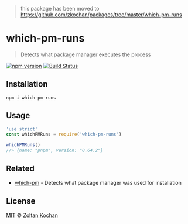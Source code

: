> this package has been moved to https://github.com/zkochan/packages/tree/master/which-pm-runs

# which-pm-runs

> Detects what package manager executes the process

[![npm version](https://img.shields.io/npm/v/which-pm-runs.svg)](https://www.npmjs.com/package/which-pm-runs) [![Build Status](https://img.shields.io/travis/zkochan/which-pm-runs/master.svg)](https://travis-ci.org/zkochan/which-pm-runs)

## Installation

```
npm i which-pm-runs
```

## Usage

```js
'use strict'
const whichPMRuns = require('which-pm-runs')

whichPMRuns()
//> {name: "pnpm", version: "0.64.2"}
```

## Related

* [which-pm](https://github.com/zkochan/which-pm) - Detects what package manager was used for installation

## License

[MIT](LICENSE) © [Zoltan Kochan](http://kochan.io)
